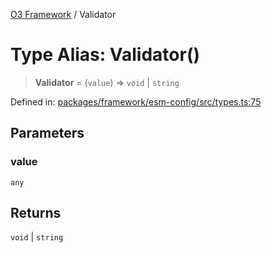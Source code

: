[O3 Framework](../API.md) / Validator

# Type Alias: Validator()

> **Validator** = (`value`) => `void` \| `string`

Defined in: [packages/framework/esm-config/src/types.ts:75](https://github.com/openmrs/openmrs-esm-core/blob/85cde3ce59cd3d29230c98040a3f53525e808725/packages/framework/esm-config/src/types.ts#L75)

## Parameters

### value

`any`

## Returns

`void` \| `string`
